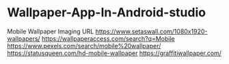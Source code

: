 # Wallpaper-App-In-Android-studio

Mobile Wallpaper Imaging URL https://www.setaswall.com/1080x1920-wallpapers/ https://wallpaperaccess.com/search?q=Mobile https://www.pexels.com/search/mobile%20wallpaper/ https://statusqueen.com/hd-mobile-wallpaper https://graffitiwallpaper.com/
